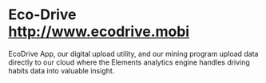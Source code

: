 # Eco-Drive  http://www.ecodrive.mobi
EcoDrive App, our digital upload utility, and our mining program upload data directly to 
our cloud where the Elements analytics engine handles driving habits data into valuable insight.
